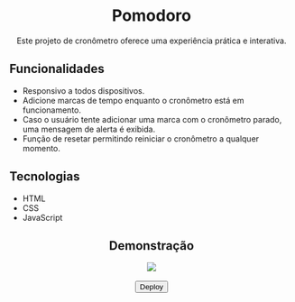 <div align="center">
  <h1>Pomodoro</h1>
  <p>Este projeto de cronômetro oferece uma experiência prática e interativa.
  </p>
</div>

## Funcionalidades
- Responsivo a todos dispositivos.
- Adicione marcas de tempo enquanto o cronômetro está em funcionamento.
- Caso o usuário tente adicionar uma marca com o cronômetro parado, uma mensagem de alerta é exibida.
- Função de resetar permitindo reiniciar o cronômetro a qualquer momento.

## Tecnologias
- HTML  
- CSS
- JavaScript

<div align="center">
  <h2>Demonstração</h2>
  <img src="https://github.com/user-attachments/assets/ccae3e73-9177-4b3e-b63e-dbefaa9e736c">
</div>

<div align="center">
  <a href="https://wangeloow.github.io/cronometro/"><br>
    <button>Deploy</button>
  </a>
</div>
